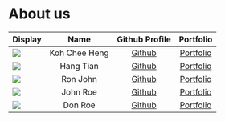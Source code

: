 # About us

Display |     Name      | Github Profile | Portfolio 
--------|:-------------:|:--------------:|:---------:
![](https://via.placeholder.com/100.png?text=Photo) | Koh Chee Heng | [Github](https://github.com/) | [Portfolio](docs/team/johndoe.md)
![](https://via.placeholder.com/100.png?text=Photo) |   Hang Tian   | [Github](https://github.com/) | [Portfolio](docs/team/johndoe.md)
![](https://via.placeholder.com/100.png?text=Photo) |   Ron John    | [Github](https://github.com/) | [Portfolio](docs/team/johndoe.md)
![](https://via.placeholder.com/100.png?text=Photo) |   John Roe    | [Github](https://github.com/) | [Portfolio](docs/team/johndoe.md)
![](https://via.placeholder.com/100.png?text=Photo) |    Don Roe    | [Github](https://github.com/) | [Portfolio](docs/team/johndoe.md)
